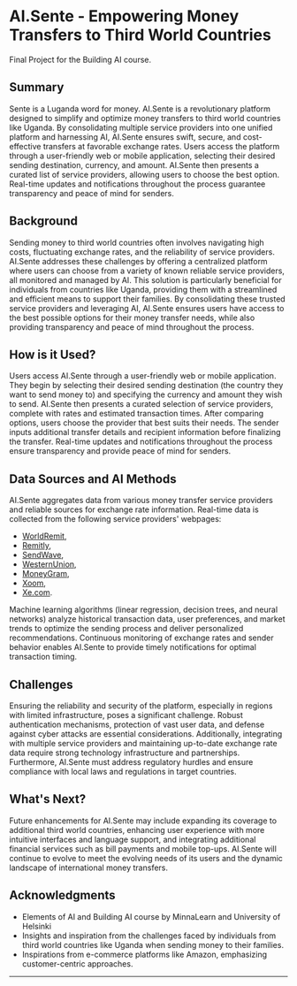 # AI.Sente - Empowering Money Transfers to Third World Countries

Final Project for the Building AI course.

## Summary

Sente is a Luganda word for money. AI.Sente is a revolutionary platform designed to simplify and optimize money transfers to third world countries like Uganda. By consolidating multiple service providers into one unified platform and harnessing AI, AI.Sente ensures swift, secure, and cost-effective transfers at favorable exchange rates. Users access the platform through a user-friendly web or mobile application, selecting their desired sending destination, currency, and amount. AI.Sente then presents a curated list of service providers, allowing users to choose the best option. Real-time updates and notifications throughout the process guarantee transparency and peace of mind for senders.

## Background

Sending money to third world countries often involves navigating high costs, fluctuating exchange rates, and the reliability of service providers. AI.Sente addresses these challenges by offering a centralized platform where users can choose from a variety of known reliable service providers, all monitored and managed by AI. This solution is particularly beneficial for individuals from countries like Uganda, providing them with a streamlined and efficient means to support their families. By consolidating these trusted service providers and leveraging AI, AI.Sente ensures users have access to the best possible options for their money transfer needs, while also providing transparency and peace of mind throughout the process.

## How is it Used?

Users access AI.Sente through a user-friendly web or mobile application. They begin by selecting their desired sending destination (the country they want to send money to) and specifying the currency and amount they wish to send. AI.Sente then presents a curated selection of service providers, complete with rates and estimated transaction times. After comparing options, users choose the provider that best suits their needs. The sender inputs additional transfer details and recipient information before finalizing the transfer. Real-time updates and notifications throughout the process ensure transparency and provide peace of mind for senders.

## Data Sources and AI Methods

AI.Sente aggregates data from various money transfer service providers and reliable sources for exchange rate information. Real-time data is collected from the following service providers' webpages:

* [WorldRemit](https://www.worldremit.com/en-se),
* [Remitly](https://www.remitly.com/se/en),
* [SendWave](https://www.sendwave.com/en-gb),
* [WesternUnion](https://www.westernunion.com/se/en/home.html),
* [MoneyGram](https://www.moneygram.com/mgo/se/en/),
* [Xoom](https://www.xoom.com/),
* [Xe.com](https://www.xe.com/).

Machine learning algorithms (linear regression, decision trees, and neural networks) analyze historical transaction data, user preferences, and market trends to optimize the sending process and deliver personalized recommendations. Continuous monitoring of exchange rates and sender behavior enables AI.Sente to provide timely notifications for optimal transaction timing.

## Challenges

Ensuring the reliability and security of the platform, especially in regions with limited infrastructure, poses a significant challenge. Robust authentication mechanisms, protection of vast user data, and defense against cyber attacks are essential considerations. Additionally, integrating with multiple service providers and maintaining up-to-date exchange rate data require strong technology infrastructure and partnerships. Furthermore, AI.Sente must address regulatory hurdles and ensure compliance with local laws and regulations in target countries.

## What's Next?
Future enhancements for AI.Sente may include expanding its coverage to additional third world countries, enhancing user experience with more intuitive interfaces and language support, and integrating additional financial services such as bill payments and mobile top-ups. AI.Sente will continue to evolve to meet the evolving needs of its users and the dynamic landscape of international money transfers.

## Acknowledgments

* Elements of AI and Building AI course by MinnaLearn and University of Helsinki
* Insights and inspiration from the challenges faced by individuals from third world countries like Uganda when sending
  money to their families.
* Inspirations from e-commerce platforms like Amazon, emphasizing customer-centric approaches.

-------
